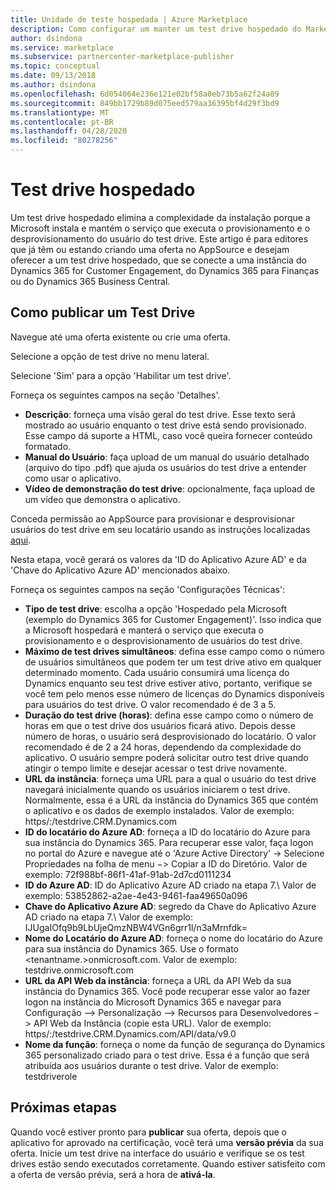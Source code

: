 ```yaml
---
title: Unidade de teste hospedada | Azure Marketplace
description: Como configurar um manter um test drive hospedado do Marketplace
author: dsindona
ms.service: marketplace
ms.subservice: partnercenter-marketplace-publisher
ms.topic: conceptual
ms.date: 09/13/2018
ms.author: dsindona
ms.openlocfilehash: 6d054064e236e121e02bf58a0eb73b5a62f24a09
ms.sourcegitcommit: 849bb1729b89d075eed579aa36395bf4d29f3bd9
ms.translationtype: MT
ms.contentlocale: pt-BR
ms.lasthandoff: 04/28/2020
ms.locfileid: "80278256"
---
```

# <a name="hosted-test-drive"></a>Test drive hospedado

Um test drive hospedado elimina a complexidade da instalação porque a Microsoft instala e mantém o serviço que executa o provisionamento e o desprovisionamento do usuário do test drive. Este artigo é para editores que já têm ou estando criando uma oferta no AppSource e desejam oferecer a um test drive hospedado, que se conecte a uma instância do Dynamics 365 for Customer Engagement, do Dynamics 365 para Finanças ou do Dynamics 365 Business Central.

## <a name="how-to-publish-a-test-drive"></a>Como publicar um Test Drive

Navegue até uma oferta existente ou crie uma oferta.

Selecione a opção de test drive no menu lateral.

Selecione \'Sim\' para a opção \'Habilitar um test drive\'.

Forneça os seguintes campos na seção \'Detalhes\'.

- **Descrição**: forneça uma visão geral do test drive. Esse texto será mostrado ao usuário enquanto o test drive está sendo provisionado. Esse campo dá suporte a HTML, caso você queira fornecer conteúdo formatado.
- **Manual do Usuário**: faça upload de um manual do usuário detalhado (arquivo do tipo .pdf) que ajuda os usuários do test drive a entender como usar o aplicativo.
- **Vídeo de demonstração do test drive**: opcionalmente, faça upload de um vídeo que demonstra o aplicativo.

Conceda permissão ao AppSource para provisionar e desprovisionar usuários do test drive em seu locatário usando as instruções localizadas [aqui](https://github.com/Microsoft/AppSource/blob/patch-1/Microsoft%20Hosted%20Test%20Drive/Setup-your-Azure-subscription-for-Dynamics365-Microsoft-Hosted-Test-Drives.md).

Nesta etapa, você gerará os valores da \'ID do Aplicativo Azure AD\' e da \'Chave do Aplicativo Azure AD\' mencionados abaixo.

Forneça os seguintes campos na seção \'Configurações Técnicas\':

- **Tipo de test drive**: escolha a opção \'Hospedado pela Microsoft (exemplo do Dynamics 365 for Customer Engagement)'. Isso indica que a Microsoft hospedará e manterá o serviço que executa o provisionamento e o desprovisionamento de usuários do test drive.
- **Máximo de test drives simultâneos**: defina esse campo como o número de usuários simultâneos que podem ter um test drive ativo em qualquer determinado momento. Cada usuário consumirá uma licença do Dynamics enquanto seu test drive estiver ativo, portanto, verifique se você tem pelo menos esse número de licenças do Dynamics disponíveis para usuários do test drive. O valor recomendado é de 3 a 5.
- **Duração do test drive (horas)**: defina esse campo como o número de horas em que o test drive dos usuários ficará ativo. Depois desse número de horas, o usuário será desprovisionado do locatário. O valor recomendado é de 2 a 24 horas, dependendo da complexidade do aplicativo. O usuário sempre poderá solicitar outro test drive quando atingir o tempo limite e desejar acessar o test drive novamente.
- **URL da instância**: forneça uma URL para a qual o usuário do test drive navegará inicialmente quando os usuários iniciarem o test drive. Normalmente, essa é a URL da instância do Dynamics 365 que contém o aplicativo e os dados de exemplo instalados. Valor de exemplo: https\/:/testdrive.CRM.Dynamics.com
- **ID do locatário do Azure AD**: forneça a ID do locatário do Azure para sua instância do Dynamics 365. Para recuperar esse valor, faça logon no portal do Azure e navegue até o \'Azure Active Directory\' -\> Selecione Propriedades na folha de menu −\> Copiar a ID do Diretório. Valor de exemplo: 72f988bf-86f1-41af-91ab-2d7cd0111234
- **ID do Azure AD**: ID do Aplicativo Azure AD criado na etapa 7.\ Valor de exemplo: 53852862-a2ae-4e43-9461-faa49650a096
- **Chave do Aplicativo Azure AD**: segredo da Chave do Aplicativo Azure AD criado na etapa 7.\ Valor de exemplo: IJUgaIOfq9b9LbUjeQmzNBW4VGn6grr1l/n3aMrnfdk=
- **Nome do Locatário do Azure AD**: forneça o nome do locatário do Azure para sua instância do Dynamics 365. Use o formato \<tenantname.\>onmicrosoft.com. Valor de exemplo: testdrive.onmicrosoft.com
- **URL da API Web da instância**: forneça a URL da API Web da sua instância do Dynamics 365. Você pode recuperar esse valor ao fazer logon na instância do Microsoft Dynamics 365 e navegar para Configuração –\> Personalização –\> Recursos para Desenvolvedores –\> API Web da Instância (copie esta URL). Valor de exemplo: https\/:/testdrive.CRM.Dynamics.com/API/data/v9.0
- **Nome da função**: forneça o nome da função de segurança do Dynamics 365 personalizado criado para o test drive. Essa é a função que será atribuída aos usuários durante o test drive. Valor de exemplo: testdriverole

## <a name="next-steps"></a>Próximas etapas

Quando você estiver pronto para **publicar** sua oferta, depois que o aplicativo for aprovado na certificação, você terá uma **versão prévia** da sua oferta. Inicie um test drive na interface do usuário e verifique se os test drives estão sendo executados corretamente. Quando estiver satisfeito com a oferta de versão prévia, será a hora de **ativá-la**.
